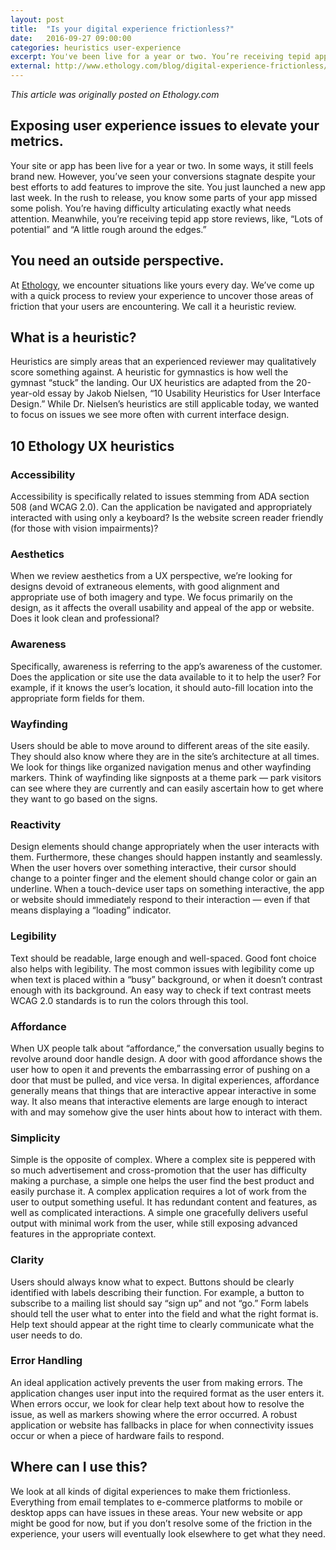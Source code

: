 ```yaml
---
layout: post
title:  "Is your digital experience frictionless?"
date:   2016-09-27 09:00:00
categories: heuristics user-experience
excerpt: You've been live for a year or two. You’re receiving tepid app store reviews and customer feedback. You need an outside perspective to articulate issues with your UX.
external: http://www.ethology.com/blog/digital-experience-frictionless/
---
```


_This article was originally posted on Ethology.com_

## Exposing user experience issues to elevate your metrics.

Your site or app has been live for a year or two. In some ways, it still feels brand new. However, you’ve seen your conversions stagnate despite your best efforts to add features to improve the site. You just launched a new app last week. In the rush to release, you know some parts of your app missed some polish. You’re having difficulty articulating exactly what needs attention. Meanwhile, you’re receiving tepid app store reviews, like, “Lots of potential” and “A little rough around the edges.”

## You need an outside perspective.

At [Ethology](http://www.ethology.com), we encounter situations like yours every day. We’ve come up with a quick process to review your experience to uncover those areas of friction that your users are encountering. We call it a heuristic review.

## What is a heuristic?

Heuristics are simply areas that an experienced reviewer may qualitatively score something against. A heuristic for gymnastics is how well the gymnast “stuck” the landing. Our UX heuristics are adapted from the 20-year-old essay by Jakob Nielsen, “10 Usability Heuristics for User Interface Design.” While Dr. Nielsen’s heuristics are still applicable today, we wanted to focus on issues we see more often with current interface design.

## 10 Ethology UX heuristics

### Accessibility

Accessibility is specifically related to issues stemming from ADA section 508 (and WCAG 2.0). Can the application be navigated and appropriately interacted with using only a keyboard? Is the website screen reader friendly (for those with vision impairments)?

### Aesthetics

When we review aesthetics from a UX perspective, we’re looking for designs devoid of extraneous elements, with good alignment and appropriate use of both imagery and type. We focus primarily on the design, as it affects the overall usability and appeal of the app or website. Does it look clean and professional?

### Awareness

Specifically, awareness is referring to the app’s awareness of the customer. Does the application or site use the data available to it to help the user? For example, if it knows the user’s location, it should auto-fill location into the appropriate form fields for them.

### Wayfinding

Users should be able to move around to different areas of the site easily. They should also know where they are in the site’s architecture at all times. We look for things like organized navigation menus and other wayfinding markers. Think of wayfinding like signposts at a theme park — park visitors can see where they are currently and can easily ascertain how to get where they want to go based on the signs.

### Reactivity

Design elements should change appropriately when the user interacts with them. Furthermore, these changes should happen instantly and seamlessly. When the user hovers over something interactive, their cursor should change to a pointer finger and the element should change color or gain an underline. When a touch-device user taps on something interactive, the app or website should immediately respond to their interaction — even if that means displaying a “loading” indicator.

### Legibility

Text should be readable, large enough and well-spaced. Good font choice also helps with legibility. The most common issues with legibility come up when text is placed within a “busy” background, or when it doesn’t contrast enough with its background. An easy way to check if text contrast meets WCAG 2.0 standards is to run the colors through this tool.

### Affordance

When UX people talk about “affordance,” the conversation usually begins to revolve around door handle design. A door with good affordance shows the user how to open it and prevents the embarrassing error of pushing on a door that must be pulled, and vice versa. In digital experiences, affordance generally means that things that are interactive appear interactive in some way. It also means that interactive elements are large enough to interact with and may somehow give the user hints about how to interact with them.

### Simplicity

Simple is the opposite of complex. Where a complex site is peppered with so much advertisement and cross-promotion that the user has difficulty making a purchase, a simple one helps the user find the best product and easily purchase it. A complex application requires a lot of work from the user to output something useful. It has redundant content and features, as well as complicated interactions. A simple one gracefully delivers useful output with minimal work from the user, while still exposing advanced features in the appropriate context.

### Clarity

Users should always know what to expect. Buttons should be clearly identified with labels describing their function. For example, a button to subscribe to a mailing list should say “sign up” and not “go.” Form labels should tell the user what to enter into the field and what the right format is. Help text should appear at the right time to clearly communicate what the user needs to do.

### Error Handling

An ideal application actively prevents the user from making errors. The application changes user input into the required format as the user enters it. When errors occur, we look for clear help text about how to resolve the issue, as well as markers showing where the error occurred. A robust application or website has fallbacks in place for when connectivity issues occur or when a piece of hardware fails to respond.

## Where can I use this?

We look at all kinds of digital experiences to make them frictionless. Everything from email templates to e-commerce platforms to mobile or desktop apps can have issues in these areas. Your new website or app might be good for now, but if you don’t resolve some of the friction in the experience, your users will eventually look elsewhere to get what they need.
